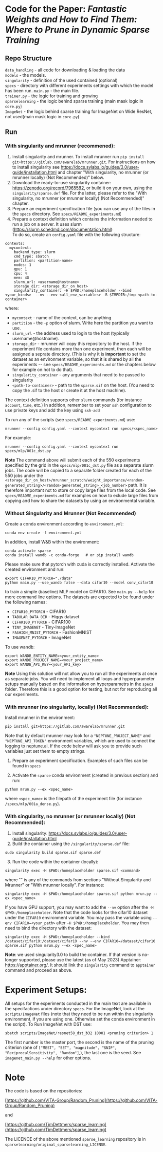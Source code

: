 # Code for the Paper: *Fantastic Weights and How to Find Them: Where to Prune in Dynamic Sparse Training*


## Repo Structure

`data_handling` - all code for downloading & loading the data  
`models` - the models.  
`singularity` - definition of the used contained (optional)  
`specs` - directory with different experiments settings with which the model has been run. 
`main.py` - the main file.  
`trainer.py` - the logic for training and growing    
`sparselearning` - the logic behind sparse training (main mask logic in `core.py`)  
`ImageNet` - the logic behind sparse training for ImageNet on Wide ResNet, not used(main mask logic in `core.py`)  

## Run


### With singularity and mrunner (recommened):

1. Install singularity and mrunner. To install mrunner run `pip install git+https://gitlab.com/awarelab/mrunner.git`. For instructions on how to install singularity see https://docs.sylabs.io/guides/3.0/user-guide/installation.html and chapter "With singularity, no mrunner (or mrunner locally) (Not Recommended)" below. 
2. Download the ready-to-use singularity container: https://zenodo.org/record/7965582, or build it on your own, using the `singularity/sparse.def` file. For the latter, please refer to the "With singularity, no mrunner (or mrunner locally) (Not Recommended)" chapter. 
3. Prepare an experiment specification file (you can use any of the files in the `specs` directory. See `specs/README_experiments.md`)     
4. Prepare a context definition which contains the information needed to run a job on a server. It uses slurm (https://slurm.schedmd.com/documentation.html)    
To do so, create an `config.yaml` file with the following structure:
```
contexts:
  mycontext:
    backend_type: slurm
    cmd_type: sbatch
    partition: <partition-name>
    nodes: 1
    gpu: 1
    cpu: 4
    mem: 4G
    slurm_url: <username@hostname>
    storage_dir: <storage_dir_on_host>
    singularity_container: -H $PWD:/homeplaceholder --bind <your_binds>  --nv --env <all_env_variables> -B $TMPDIR:/tmp <path-to-container>

```
where:
- `mycontext` - name of the context, can be anything   
- `partition` - the `-p` option of slurm. Write here the partition you want to use.   
- `slurm_url` - the address used to login to the host (typically username@hostname).  
- `storage_dir` - mrunner will copy this repository to the host. If the experiment file contains more than one experiment, then each will be assigned a seprate directory. (This is why it is **important** to set the dataset as an environment variable, so that it is shared by all the experiments -- see `specs/README_experiments.md` or the chapters below for example on hot to do that). 
- `singularity_container` - any arguments that need to be passed to singularity 
- `<path-to-container>` - path to the `sparse.sif` on the host. (You need to copy the .sif to the host or create it at the host machine).

The context definition supports other `slurm` commands (for instance `account`, `time`, etc.)
In addition, remember to set your `ssh` configuration to use private keys and add the key using `ssh-add` 

To run any of the scripts (see `specs/README_experiments.md`) use:

```
mrunner --config config.yaml --context mycontext run specs/<spec_name>
```

For example:

```
mrunner --config config.yaml --context mycontext run specs/mlp/001c_dst.py 
```

**Note** The command above will submit each of the 550 experiments specified by the grid in the `specs/mlp/001c_dst.py` file as a separate slurm jobs. The code will be copied to a separate folder created for each of the 550 jobs under the  `<storage_dir_on_host>/mrunner_scratch/weight_importance/<random-generated_string>/<random-generated_string>_<job_number>` path. It is therefore important not to store or copy large files from the local code. See `specs/README_experiments.md` for examples on how to exlude large files from copying and how to share the datasets by using an environmental variable. 

### Without Singularity and Mrunner (Not Recommended)

Create a conda environment according to `environment.yml`:
```
conda env create -f environment.yml
```
In addition, install W&B within the environment:
```
conda activate sparse
conda install wandb -c conda-forge   # or pip install wandb
```

Please make sure that pytorch with cuda is correctly installed. 
Activate the created  environment and run:
```
export CIFAR10_PYTORCH="./data"
python main.py --use_wandb false --data cifar10 --model conv_cifar10
```
to train a simple (baseline) MLP model on CIFAR10. See `main.py --help`  for more command line options. 
The datasets are expected to be found under the following names:
- `CIFAR10_PYTORCH` - CIFAR10
- `TABULAR_DATA_DIR` - Higgs dataset
- `CIFAR100_PYTORCH` - CIFAR100
- `TINY_IMAGENET` - Tiny-ImageNet
- `FASHION_MNIST_PYTORCH` - FashionMNIST
- `IMAGENET_PYTORCH` - ImageNet

To use wandb:
```
export WANDB_ENTITY_NAME=<your_entity_name>
export WANDB_PROJECT_NAME=<your_project_name>
export WANDB_API_KEY=<your_API_key>
```
**Note** Using this solution will not allow you to run all the experiments at once as separate jobs. You will need to implement all loops and hyperparameter setups manually based on the information on hyperparametrs in the `specs` folder. Therefore this is a good option for testing, but not for reproducing all our experiments. 


### With mrunner (no singularity, locally) (Not Recommended):

Install mrunner in the environment:

```
pip install git+https://gitlab.com/awarelab/mrunner.git
```

Note that by default mrunner may look for a `"NEPTUNE_PROJECT_NAME"` and `"NEPTUNE_API_TOKEN"` environment variables, which are used to connect the logging to neptune.ai. 
If the code below will ask you to provide such variables just set them to empty strings. 

1. Prepare an experiment specification. Examples of such files can be found in `specs`

2.  Activate the `sparse` conda environment (created in previous section) and run:

```
python mrun.py --ex <spec_name>
```


where `<spec_name>` is the filepath of the experiment file (for instance `/specs/mlp/001a_dense.py`).

### With singularity, no mrunner (or mrunner locally) (Not Recommended):

1. Install singularity: https://docs.sylabs.io/guides/3.0/user-guide/installation.html
2. Build the container using the `/singularity/sparse.def` file: 
``` 
sudo singularity build sparse.sif sparse.def
```
3. Run the code within the container (locally):

```
singularity exec -H $PWD:/homeplaceholder sparse.sif <command>
```

where "<command>" is any of the commands from sections "Without Singularity and Mrunner" or "With mrunner locally". For instance:
```
singularity exec -H $PWD:/homeplaceholder sparse.sif python mrun.py --ex <spec_name>
```

If you have GPU support, you may want to add the `--nv` option after the `-H $PWD:/homeplaceholder`. Note that the code looks for the
cifar10 dataset under the `CIFAR10` environment variable. You may pass the variable using 
`--env CIFAR10=<your_path>` after `-H $PWD:/homeplaceholder`. You may then need to bind the directory with the dataset:

```
singularity exec -H $PWD:/homeplaceholder --bind /dataset/cifar10:/dataset/cifar10 --nv --env CIFAR10=/dataset/cifar10 sparse.sif python mrun.py --ex <spec_name>
```

**Note**: we used singularity3.0 to build the container. If that version is no-longer supported, please use the latest (as of May 2023) Apptainer: https://apptainer.org/. It should link the `singularity` command to `apptainer` command and proceed as above. 


# Experiment Setups:

All setups for the experiments conducted in the main text are available in the specifactions under directory `specs`.
For the ImageNet, look at the `scripts/ImageNet` files (note that they need to be run within the singularity environment, if you are using one. Otherwise set the conda environment in the script).
To Run ImageNet with DST use:
```
sbatch scripts/ImageNet/resnet50_dst_b32 10001 <pruning criterion> 1
```
The first number is the master port, the second is the name of the pruning criterion (one of `["MEST", "SET", "magnitude", "SNIP", "ReciprocalSensitivity", "Random"]`,), the last one is the seed. See `imagenet_main.py --help` for other options. 


# Note

The code is based on the repositories:

[https://github.com/VITA-Group/Random_Pruning](https://github.com/VITA-Group/Random_Pruning)

and

[https://github.com/TimDettmers/sparse_learning](https://github.com/TimDettmers/sparse_learning)

The LICENCE of the above mentioned `sparse_learning` repository is in `sparselearning/original_sparselearning_LICENSE`.





